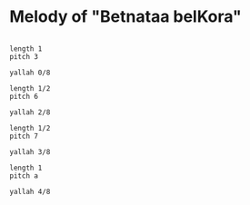 # Melody of "Betnataa belKora"

```scenario oscilla

length 1
pitch 3

yallah 0/8

length 1/2
pitch 6

yallah 2/8

length 1/2
pitch 7

yallah 3/8

length 1
pitch a

yallah 4/8

```
